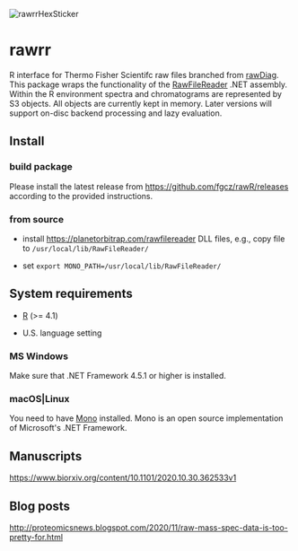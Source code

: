![rawrrHexSticker](https://github.com/fgcz/rawrr/blob/master/rawrr_logo.png)

# rawrr
R interface for Thermo Fisher Scientifc raw files branched from [rawDiag](https://github.com/fgcz/rawDiag). This package wraps the functionality of the [RawFileReader](https://planetorbitrap.com/rawfilereader) .NET assembly. Within the R environment spectra and chromatograms are represented by S3 objects. All objects are currently kept in memory. Later versions will support on-disc backend processing and lazy evaluation. 

## Install

### build package
Please install the latest release from https://github.com/fgcz/rawR/releases according to the provided instructions.


### from source

* install https://planetorbitrap.com/rawfilereader DLL files, e.g., copy file to `/usr/local/lib/RawFileReader/`

* set `export MONO_PATH=/usr/local/lib/RawFileReader/`



## System requirements

* [R](https://cran.r-project.org/) (>= 4.1)

* U.S. language setting 
 
### MS Windows

Make sure that .NET Framework 4.5.1 or higher is installed.

### macOS|Linux

You need to have [Mono](https://www.mono-project.com) installed. Mono is an open source implementation of Microsoft's .NET Framework.

## Manuscripts

https://www.biorxiv.org/content/10.1101/2020.10.30.362533v1

## Blog posts

http://proteomicsnews.blogspot.com/2020/11/raw-mass-spec-data-is-too-pretty-for.html
